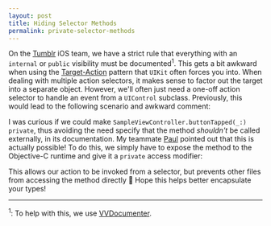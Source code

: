 ```yaml
---
layout: post
title: Hiding Selector Methods
permalink: private-selector-methods
---
```


On the [Tumblr](https://www.tumblr.com) iOS team, we have a strict rule that everything with an `internal` or `public` visibility must be documented<sup>1</sup>. This gets a bit awkward when using the [Target-Action](https://developer.apple.com/library/ios/documentation/General/Conceptual/Devpedia-CocoaApp/TargetAction.html) pattern that `UIKit` often forces you into. When dealing with multiple action selectors, it makes sense to factor out the target into a separate object. However, we'll often just need a one-off action selector to handle an event from a `UIControl` subclass. Previously, this would lead to the following scenario and awkward comment:

<script src="https://gist.github.com/Jasdev/3338cda9d6c799323abe.js"></script>

I was curious if we could make `SampleViewController.buttonTapped(_:)` `private`, thus avoiding the need specify that the method _shouldn't_ be called externally, in its documentation. My teammate [Paul](https://twitter.com/paulrehkugler) pointed out that this is actually possible! To do this, we simply have to expose the method to the Objective-C runtime and give it a `private` access modifier:

<script src="https://gist.github.com/Jasdev/ea842f5a4527dae5d9e3.js"></script>

This allows our action to be invoked from a selector, but prevents other files from accessing the method directly 🎉 Hope this helps better encapsulate your types!

---

<sup>1</sup>: To help with this, we use [VVDocumenter](https://github.com/onevcat/VVDocumenter-Xcode).
